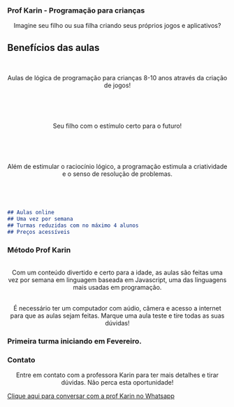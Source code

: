 ### Prof Karin - Programação para crianças

 <p align="center">Imagine seu filho ou sua filha criando seus próprios jogos e aplicativos?</p>

<p align="center"><h2> Benefícios das aulas </h2></p>


 <br><p align="center">Aulas de lógica de programação para crianças 8-10 anos através da criação de jogos!</p></br>

 <br><p align="center">Seu filho com o estímulo certo para o futuro!</p></br>

 <br><p align="center">Além de estimular o raciocínio lógico, a programação estimula a criatividade e o senso de resolução de problemas.</p></br>

```markdown


## Aulas online
## Uma vez por semana
## Turmas reduzidas com no máximo 4 alunos
## Preços acessíveis

```
### Método Prof Karin

 <p align="center"><br>Com um conteúdo divertido e certo para a idade, as aulas são feitas uma vez por semana em linguagem baseada em Javascript, uma das linguagens mais usadas em programação.</br></p>

 <p align="center"><br>É necessário ter um computador com aúdio, câmera e acesso a internet para que as aulas sejam feitas. Marque uma aula teste e tire todas as suas dúvidas!</br></p>

### Primeira turma iniciando em Fevereiro.

### Contato
 <p align="center">Entre em contato com a professora Karin para ter mais detalhes e tirar dúvidas. Não perca esta oportunidade!</p>

<a href = "https://api.whatsapp.com/send?phone=5521991023219/"> Clique aqui para conversar com a prof Karin no Whatsapp </a>


